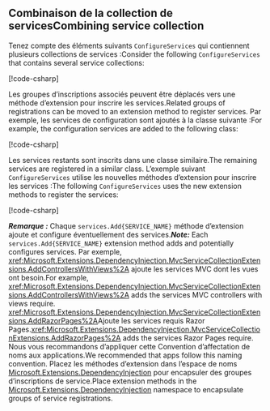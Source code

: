 <a name="csc"></a>

## <a name="combining-service-collection"></a><span data-ttu-id="5da96-101">Combinaison de la collection de services</span><span class="sxs-lookup"><span data-stu-id="5da96-101">Combining service collection</span></span>

<span data-ttu-id="5da96-102">Tenez compte des éléments suivants `ConfigureServices` qui contiennent plusieurs collections de services :</span><span class="sxs-lookup"><span data-stu-id="5da96-102">Consider the following `ConfigureServices` that contains several service collections:</span></span>

[!code-csharp[](~/fundamentals/configuration/index/samples/3.x/ConfigSample/Startup2.cs?name=snippet)]

<span data-ttu-id="5da96-103">Les groupes d’inscriptions associés peuvent être déplacés vers une méthode d’extension pour inscrire les services.</span><span class="sxs-lookup"><span data-stu-id="5da96-103">Related groups of registrations can be moved to an extension method to register services.</span></span> <span data-ttu-id="5da96-104">Par exemple, les services de configuration sont ajoutés à la classe suivante :</span><span class="sxs-lookup"><span data-stu-id="5da96-104">For example, the configuration services are added to the following class:</span></span>

[!code-csharp[](~/fundamentals/configuration/index/samples/3.x/ConfigSample/Options/MyConfgServiceCollectionExtensions.cs)]

<span data-ttu-id="5da96-105">Les services restants sont inscrits dans une classe similaire.</span><span class="sxs-lookup"><span data-stu-id="5da96-105">The remaining services are registered in a similar class.</span></span> <span data-ttu-id="5da96-106">L’exemple suivant `ConfigureServices` utilise les nouvelles méthodes d’extension pour inscrire les services :</span><span class="sxs-lookup"><span data-stu-id="5da96-106">The following `ConfigureServices` uses the new extension methods to register the services:</span></span>

[!code-csharp[](~/fundamentals/configuration/index/samples/3.x/ConfigSample/Startup4.cs?name=snippet)]

<span data-ttu-id="5da96-107">***Remarque :*** Chaque `services.Add{SERVICE_NAME}` méthode d’extension ajoute et configure éventuellement des services.</span><span class="sxs-lookup"><span data-stu-id="5da96-107">***Note:*** Each `services.Add{SERVICE_NAME}` extension method adds and potentially configures services.</span></span> <span data-ttu-id="5da96-108">Par exemple, <xref:Microsoft.Extensions.DependencyInjection.MvcServiceCollectionExtensions.AddControllersWithViews%2A> ajoute les services MVC dont les vues ont besoin.</span><span class="sxs-lookup"><span data-stu-id="5da96-108">For example, <xref:Microsoft.Extensions.DependencyInjection.MvcServiceCollectionExtensions.AddControllersWithViews%2A> adds the services MVC controllers with views require.</span></span> <span data-ttu-id="5da96-109"><xref:Microsoft.Extensions.DependencyInjection.MvcServiceCollectionExtensions.AddRazorPages%2A>Ajoute les services requis Razor Pages.</span><span class="sxs-lookup"><span data-stu-id="5da96-109"><xref:Microsoft.Extensions.DependencyInjection.MvcServiceCollectionExtensions.AddRazorPages%2A> adds the services Razor Pages require.</span></span> <span data-ttu-id="5da96-110">Nous vous recommandons d’appliquer cette Convention d’affectation de noms aux applications.</span><span class="sxs-lookup"><span data-stu-id="5da96-110">We recommended that apps follow this naming convention.</span></span> <span data-ttu-id="5da96-111">Placez les méthodes d’extension dans l’espace de noms [Microsoft.Extensions.DependencyInjection](/dotnet/api/microsoft.extensions.dependencyinjection) pour encapsuler des groupes d’inscriptions de service.</span><span class="sxs-lookup"><span data-stu-id="5da96-111">Place extension methods in the [Microsoft.Extensions.DependencyInjection](/dotnet/api/microsoft.extensions.dependencyinjection) namespace to encapsulate groups of service registrations.</span></span>